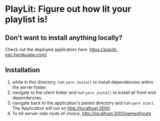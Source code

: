 # PlayLit: Figure out how lit your playlist is!
## Don't want to install anything locally? 
Check out the deployed application here: <https://playlit-eac.herokuapp.com/>

## Installation
1. while in this directory, run
``yarn install`` to install dependencies within the server folder.
2. navigate to the client folder and run ``yarn install`` to install all front-end dependencies.
3. navigate back to the application's parent directory and run ``yarn start``.
The Application will run on <http://localhost:3000>.
4. To hit server-side route of choice, <http://localhost:3001/nameofroute>

